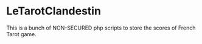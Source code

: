 LeTarotClandestin
=================

This is a bunch of NON-SECURED php scripts to store the scores of French Tarot game.